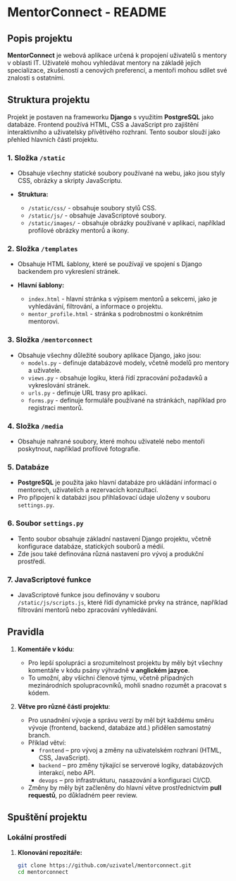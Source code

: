 # MentorConnect - README

## Popis projektu

**MentorConnect** je webová aplikace určená k propojení uživatelů s mentory v oblasti IT. Uživatelé mohou vyhledávat mentory na základě jejich specializace, zkušeností a cenových preferencí, a mentoři mohou sdílet své znalosti s ostatními.

## Struktura projektu

Projekt je postaven na frameworku **Django** s využitím **PostgreSQL** jako databáze. Frontend používá HTML, CSS a JavaScript pro zajištění interaktivního a uživatelsky přívětivého rozhraní. Tento soubor slouží jako přehled hlavních částí projektu.

### 1. **Složka `/static`**
   - Obsahuje všechny statické soubory používané na webu, jako jsou styly CSS, obrázky a skripty JavaScriptu.

   - **Struktura:**
     - `/static/css/` - obsahuje soubory stylů CSS.
     - `/static/js/` - obsahuje JavaScriptové soubory.
     - `/static/images/` - obsahuje obrázky používané v aplikaci, například profilové obrázky mentorů a ikony.

### 2. **Složka `/templates`**
   - Obsahuje HTML šablony, které se používají ve spojení s Django backendem pro vykreslení stránek.

   - **Hlavní šablony:**
     - `index.html` - hlavní stránka s výpisem mentorů a sekcemi, jako je vyhledávání, filtrování, a informace o projektu.
     - `mentor_profile.html` - stránka s podrobnostmi o konkrétním mentorovi.

### 3. **Složka `/mentorconnect`**
   - Obsahuje všechny důležité soubory aplikace Django, jako jsou:
     - `models.py` - definuje databázové modely, včetně modelů pro mentory a uživatele.
     - `views.py` - obsahuje logiku, která řídí zpracování požadavků a vykreslování stránek.
     - `urls.py` - definuje URL trasy pro aplikaci.
     - `forms.py` - definuje formuláře používané na stránkách, například pro registraci mentorů.

### 4. **Složka `/media`**
   - Obsahuje nahrané soubory, které mohou uživatelé nebo mentoři poskytnout, například profilové fotografie.

### 5. **Databáze**
   - **PostgreSQL** je použita jako hlavní databáze pro ukládání informací o mentorech, uživatelích a rezervacích konzultací.
   - Pro připojení k databázi jsou přihlašovací údaje uloženy v souboru `settings.py`.

### 6. **Soubor `settings.py`**
   - Tento soubor obsahuje základní nastavení Django projektu, včetně konfigurace databáze, statických souborů a médií.
   - Zde jsou také definována různá nastavení pro vývoj a produkční prostředí.

### 7. **JavaScriptové funkce**
   - JavaScriptové funkce jsou definovány v souboru `/static/js/scripts.js`, které řídí dynamické prvky na stránce, například filtrování mentorů nebo zpracování vyhledávání.

## Pravidla

1. **Komentáře v kódu**:
   - Pro lepší spolupráci a srozumitelnost projektu by měly být všechny komentáře v kódu psány výhradně **v anglickém jazyce**.
   - To umožní, aby všichni členové týmu, včetně případných mezinárodních spolupracovníků, mohli snadno rozumět a pracovat s kódem.

2. **Větve pro různé části projektu**:
   - Pro usnadnění vývoje a správu verzí by měl být každému směru vývoje (frontend, backend, databáze atd.) přidělen samostatný branch.
   - Příklad větví:
     - `frontend` – pro vývoj a změny na uživatelském rozhraní (HTML, CSS, JavaScript).
     - `backend` – pro změny týkající se serverové logiky, databázových interakcí, nebo API.
     - `devops` – pro infrastrukturu, nasazování a konfiguraci CI/CD.
   - Změny by měly být začleněny do hlavní větve prostřednictvím **pull requestů**, po důkladném peer review.

## Spuštění projektu

### Lokální prostředí

1. **Klonování repozitáře:**
   ```bash
   git clone https://github.com/uzivatel/mentorconnect.git
   cd mentorconnect
